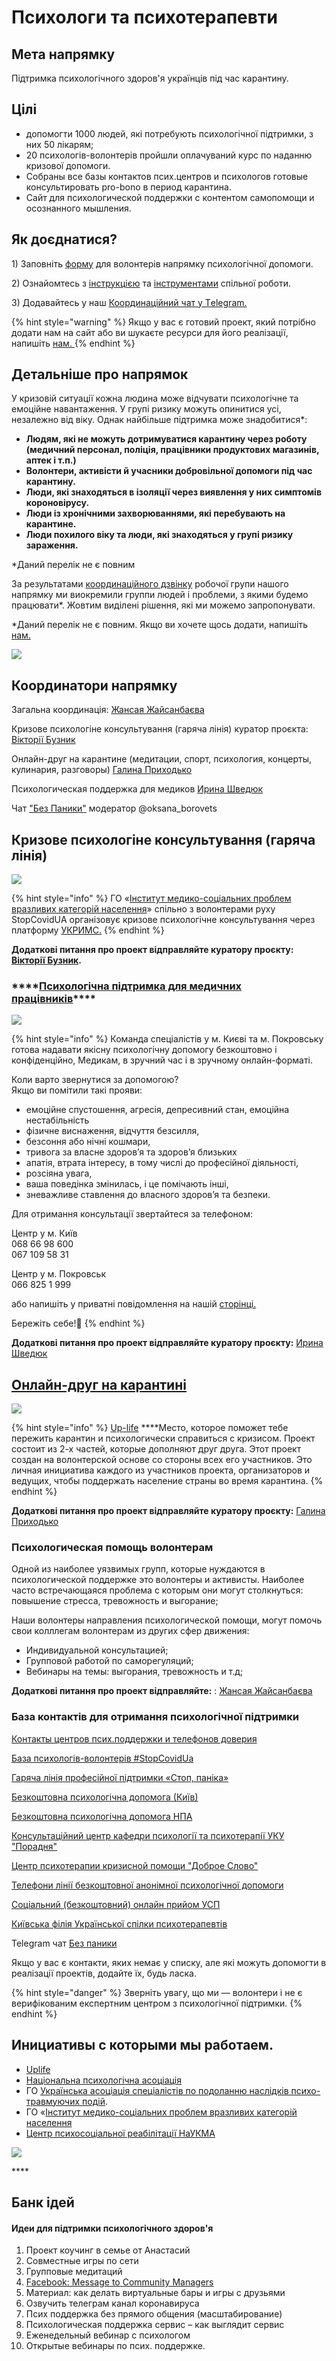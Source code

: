# Психологи та психотерапевти

## Мета напрямку

Підтримка психологічного здоров'я українців під час карантину.

## Цілі

* допомогти 1000 людей, які потребують психологічної підтримки, з них 50 лікарям; 
* 20 психологів-волонтерів пройшли оплачуваний курс по наданню кризової допомоги.
* Собраны все базы контактов псих.центров и психологов готовые консультировать pro-bono в период карантина. 
* Сайт для психологической поддержки с контентом самопомощи и осознанного мышления. 

## Як доєднатися?

1\) Заповніть [форму](https://docs.google.com/spreadsheets/d/1TJtvt8ezKGul1dUbZvLUFw0CyDjGT0PUvNE_h19JYso/edit#gid=0) для волонтерів напрямку психологічної допомоги.

2\) Ознайомтесь з [інструкцією](https://app.gitbook.com/@dgov/s/stopcovid/~/drafts/-M3fHf993zoANZPEz8Q-/) та [інструментами](https://discordapp.com/invite/VqWKqbh) спільної роботи. 

3\) Додавайтесь у наш [Координаційний чат у Tеlеgram.](https://t.me/keepcalmanddontpanic) 

{% hint style="warning" %}
Якщо у вас є готовий проект, який потрібно додати нам на сайт або ви шукаєте ресурси для його реалізації, напишіть [нам. ](https://t.me/SayaSemenchuk)
{% endhint %}

## Детальніше про напрямок

У кризовій ситуації кожна людина може відчувати психологічне та емоційне навантаження. У групі ризику можуть опинитися усі, незалежно від віку. Однак найбільше підтримка може знадобитися\*:

* **Людям, які не можуть дотримуватися карантину через роботу \(медичний персонал, поліція, працівники продуктових магазинів, аптек і т.п.\)**
* **Волонтери, активісти й учасники добровільної допомоги під час карантину.**
* **Люди, які знаходяться в ізоляції через виявлення у них симптомів короновірусу.** 
* **Люди із хронічними захворюваннями, які перебувають на карантине.**
* **Люди похилого віку та люди, які знаходяться у групі ризику зараження.** 

\*Даний перелік не є повним 

За результатами [координаційного дзвінку](https://app.gitbook.com/@dgov/s/stopcovid/~/drafts/-M3fPnNyudysXElv1LHK/psychological-support/psychology-24.03) робочої групи нашого напрямку ми виокремили группи людей і проблеми, з якими будемо працювати\*. Жовтим виділені рішення, які ми можемо запропонувати.  

 \*Даний перелік не є повним. Якщо ви хочете щось додати, напишіть [нам.](https://t.me/SayaSemenchuk)

![](../../.gitbook/assets/image%20%2832%29.png)

## Координатори напрямку

Загальна координація: [Жансая Жайсанбаєва](https://t.me/SayaSemenchuk)

Кризове психологіне консультування \(гаряча лінія\) куратор проєкта: [Вікторії Бузник](https://www.facebook.com/viktoriya.buznik%20)

Онлайн-друг на карантине \(медитации, спорт, психология, концерты, кулинария, разговоры\) [Галина Приходько](https://www.facebook.com/galyna.prykhodko)

Психологическая поддержка для медиков  [Ирина Шведюк](https://www.facebook.com/vakans)

Чат ["Без Паники"](https://t.me/bezpaniky) модератор @oksana\_borovets 

## Кризове психологіне консультування \(гаряча лінія\) 

![](../../.gitbook/assets/image%20%2858%29.png)

{% hint style="info" %}
ГО «[Інститут медико-соціальних проблем вразливих категорій населення](http://ukrims.org/)» спільно з волонтерами руху  StopCovidUА організовує кризове психологічне консультування через платформу [УКРИМС.](http://ukrims.org/)
{% endhint %}

**Додаткові питання про проект відправляйте куратору проєкту:** [**Вікторії Бузник**](https://www.facebook.com/viktoriya.buznik%20)**.** 

### \*\*\*\*[**Психологічна підтримка для медичних працівників**](https://www.facebook.com/kmarehab/photos/a.413080418887959/1277916832404309/?type=3&theater)\*\*\*\*

![](../../.gitbook/assets/image%20%2854%29.png)

{% hint style="info" %}
Команда спеціалістів у м. Києві та м. Покровську готова надавати якісну психологічну допомогу безкоштовно і конфіденційно, Медикам, в зручний час і в зручному онлайн-форматі.

Коли варто звернутися за допомогою?  
Якщо ви помітили такі прояви:  
- емоційне спустошення, агресія, депресивний стан, емоційна нестабільність  
- фізичне виснаження, відчуття безсилля,  
- безсоння або нічні кошмари,  
- тривога за власне здоров’я та здоров’я близьких  
- апатія, втрата інтересу, в тому числі до професійної діяльності,  
- розсіяна увага,  
- ваша поведінка змінилась, і це помічають інші,  
- зневажливе ставлення до власного здоров’я та безпеки.

Для отримання консультації звертайтеся за телефоном:

Центр у м. Київ  
068 66 98 600  
067 109 58 31

Центр у м. Покровськ  
066 825 1 999

або напишіть у приватні повідомлення на нашій [сторінці.](https://www.facebook.com/kmarehab/photos/a.413080418887959/1277916832404309/?type=3&theater)

Бережіть себе!💙
{% endhint %}

 **Додаткові питання про проект відправляйте куратору проєкту:** [Ирина Шведюк](https://www.facebook.com/vakans) 

## [Онлайн-друг на карантині](http://uplife.com.ua/?fbclid=IwAR2w7Wiu3GVDsaCb3hqbggIZskx-5cIz3rWs59SI4EK9ciGB9QSPkg8tPLA)

![](../../.gitbook/assets/image%20%2861%29.png)

{% hint style="info" %}
[Up-life](http://uplife.com.ua/?fbclid=IwAR2w7Wiu3GVDsaCb3hqbggIZskx-5cIz3rWs59SI4EK9ciGB9QSPkg8tPLA) ****Место, которое поможет тебе пережить карантин и психологически справиться с кризисом. Проект состоит из 2-х частей, которые дополняют друг друга. Этот проект создан на волонтерской основе со стороны всех его участников. Это личная инициатива каждого из участников проекта, организаторов и ведущих, чтобы поддержать население страны во время карантина.
{% endhint %}

**Додаткові питання про проект відправляйте куратору проєкту:** [Галина Приходько](https://www.facebook.com/galyna.prykhodko)

### Психологическая помощь волонтерам 

Одной из наиболее уязвимых групп, которые нуждаются в психологической поддержке это волонтеры и активисты. Наиболее часто встречающаяся проблема с которым они могут столкнуться: повышение стресса, тревожность и выгорание; 

Наши волонтеры направления психологической помощи, могут помочь свои колллегам волонтерам из других сфер движения: 

* Индивидуальной консультацией; 
* Групповой работой по саморегуляций; 
* Вебинары на темы: выгорания, тревожность и т.д; 

**Додаткові питання про проект відправляйте:** : [Жансая Жайсанбаєва](https://t.me/SayaSemenchuk)

 

### База контактів для отримання психологічної підтримки

[Контакты центров псих.поддержки и телефонов доверия](https://docs.google.com/spreadsheets/d/1Tiz3PZtqXY4q34sdXC9balK1s8yA5-WBlnXXrCgTa54/edit#gid=0) 

[База психологів-волонтерів \#StopCovidUa](https://docs.google.com/spreadsheets/d/1BnYBYNhAa2Yj0rjNnj4v4ohEgdXU2F3V95hiVNFxaE0/edit?usp=sharing)

[Гаряча лінія професійної підтримки «Стоп, паніка»](https://m.facebook.com/story.php?story_fbid=2517763828496884&id=100007898741828)

[Безкоштовна психологічна допомога \(Київ\)](https://kiev.vgorode.ua/news/sobytyia/394370-chto-to-prydumaem-hde-kyevliane-mohut-poluchyt-besplatnuui-psykholohycheskuui-pomosch)

[Безкоштовна психологічна допомога НПА ](https://www.facebook.com/npa.org.ukraine/photos/a.646567839107182/916007572163206/?type=3&theater)

[Консультаційний центр кафедри психології та психотерапії УКУ "Порадня"](https://www.facebook.com/101849334803221/posts/101855291469292/?app=fbl)

[Центр психотерапии кризисной помощи "Доброе Слово"](https://dobroeslovo.com.ua/)

[Телефони лінії безкоштовної анонімної психологічної допомоги](https://docs.google.com/spreadsheets/d/1Tiz3PZtqXY4q34sdXC9balK1s8yA5-WBlnXXrCgTa54/edit?usp=sharing)

[Соціальний \(безкоштовний\) онлайн прийом УСП](https://www.facebook.com/uspkiev/photos/rpp.972588522830901/2873806489375752/?type=3&theater) 

[Київська філія Української спілки психотерапевтів](https://www.facebook.com/uspkiev/photos/rpp.972588522830901/2873806489375752/?type=3&theater)

Telegram чат [Без паники ](https://t.me/bezpaniky)

Якщо у вас є контакти, яких немає у списку, але які можуть допомогти в реалізації проектів, додайте їх, будь ласка.

{% hint style="danger" %}
Зверніть увагу, що ми — волонтери і не є верифікованим експертним центром з психологічної підтримки. 
{% endhint %}

## Инициативы с которыми мы работаем. 

* [Uplife](http://uplife.com.ua/?fbclid=IwAR2w7Wiu3GVDsaCb3hqbggIZskx-5cIz3rWs59SI4EK9ciGB9QSPkg8tPLA#about)
* [Національна психологічна асоціація](https://www.facebook.com/npa.org.ukraine/photos/a.646567839107182/916007572163206/?type=3&theater)
* ГО [Українська асоціація спеціалістів по подоланню наслідків психо-травмуючих подій](https://www.facebook.com/Psychological.Crisis.Service.Ukraine/posts/752934608159929/%20). 
* ГО «[Інститут медико-соціальних проблем вразливих категорій населення](http://ukrims.org/)
* [Центр психосоціальної реабілітації НаУКМА](https://www.facebook.com/kmarehab/)



![](../../.gitbook/assets/image.png)

\*\*\*\*

## Банк ідей

#### Идеи для підтримки психологічного здоров'я

1. Проект коучинг в семье от Анастасий
2. Совместные игры по сети
3. Групповые медитаций 
4. [Facebook: Message to Community Managers](https://www.facebook.com/community/whats-new/communities-health-information-coronavirus/)
5. Материал: как делать виртуальные бары и игры с друзьями
6. Озвучить телеграм канал коронавируса
7. Псих поддержка без прямого общения \(масштабирование\)
8. Психологическая поддержка сервис – как выглядит сервис
9. Еженедельный вебинар с психологом
10. Открытые вебинары по псих. поддержке.



